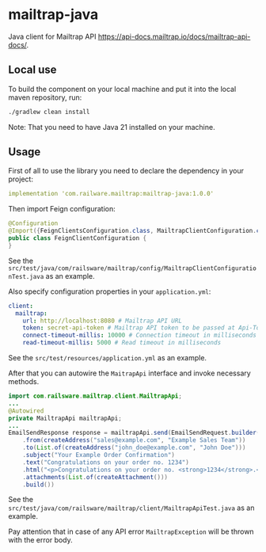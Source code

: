 # mailtrap-java
Java client for Mailtrap API https://api-docs.mailtrap.io/docs/mailtrap-api-docs/.

## Local use

To build the component on your local machine and put it into the local maven repository, run:

```bash
./gradlew clean install
```

Note: That you need to have Java 21 installed on your machine.

## Usage

First of all to use the library you need to declare the dependency in your project:

```yaml
implementation 'com.railware.mailtrap:mailtrap-java:1.0.0'
```

Then import Feign configuration:

```java
@Configuration
@Import({FeignClientsConfiguration.class, MailtrapClientConfiguration.class})
public class FeignClientConfiguration {
}
```

See the `src/test/java/com/railsware/mailtrap/config/MailtrapClientConfigurationTest.java` as an example.

Also specify configuration properties in your `application.yml`:

```yaml
client:
  mailtrap:
    url: http://localhost:8080 # Mailtrap API URL
    token: secret-api-token # Mailtrap API token to be passed at Api-Token header
    connect-timeout-millis: 10000 # Connection timeout in milliseconds
    read-timeout-millis: 5000 # Read timeout in milliseconds
```

See the `src/test/resources/application.yml` as an example.

After that you can autowire the `MaitrapApi` interface and invoke necessary methods.

```java
import com.railsware.mailtrap.client.MailtrapApi;
...
@Autowired
private MailtrapApi mailtrapApi;
...
EmailSendResponse response = mailtrapApi.send(EmailSendRequest.builder()
    .from(createAddress("sales@example.com", "Example Sales Team"))
    .to(List.of(createAddress("john_doe@example.com", "John Doe")))
    .subject("Your Example Order Confirmation")
    .text("Congratulations on your order no. 1234")
    .html("<p>Congratulations on your order no. <strong>1234</strong>.</p>")
    .attachments(List.of(createAttachment()))
    .build())
```

See the `src/test/java/com/railsware/mailtrap/client/MailtrapApiTest.java` as an example.

Pay attention that in case of any API error `MailtrapException` will be thrown with the error body.
